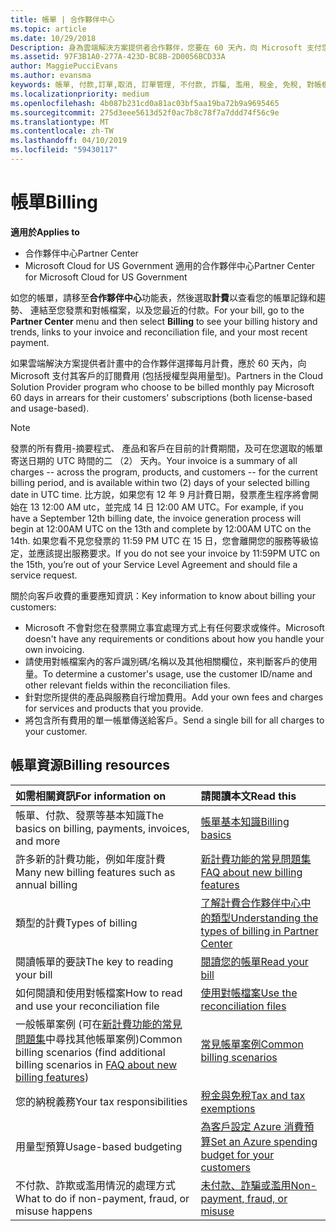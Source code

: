 ```yaml
---
title: 帳單 | 合作夥伴中心
ms.topic: article
ms.date: 10/29/2018
Description: 身為雲端解決方案提供者合作夥伴，您要在 60 天內，向 Microsoft 支付您客戶之授權型與用量型訂閱的費用。
ms.assetid: 97F3B1A0-277A-423D-BC8B-2D0056BCD33A
author: MaggiePucciEvans
ms.author: evansma
keywords: 帳單, 付款,訂單,取消, 訂單管理, 不付款, 詐騙, 濫用, 稅金, 免稅, 對帳檔案, 對帳檔案
ms.localizationpriority: medium
ms.openlocfilehash: 4b087b231cd0a81ac03bf5aa19ba72b9a9695465
ms.sourcegitcommit: 275d3eee5613d52f0ac7b8c78f7a7ddd74f56c9e
ms.translationtype: MT
ms.contentlocale: zh-TW
ms.lasthandoff: 04/10/2019
ms.locfileid: "59430117"
---
```

# <a name="billing"></a><span data-ttu-id="f192f-104">帳單</span><span class="sxs-lookup"><span data-stu-id="f192f-104">Billing</span></span>

**<span data-ttu-id="f192f-105">適用於</span><span class="sxs-lookup"><span data-stu-id="f192f-105">Applies to</span></span>**

-  <span data-ttu-id="f192f-106">合作夥伴中心</span><span class="sxs-lookup"><span data-stu-id="f192f-106">Partner Center</span></span>
-  <span data-ttu-id="f192f-107">Microsoft Cloud for US Government 適用的合作夥伴中心</span><span class="sxs-lookup"><span data-stu-id="f192f-107">Partner Center for Microsoft Cloud for US Government</span></span>
 
 
<span data-ttu-id="f192f-108">如您的帳單，請移至**合作夥伴中心**功能表，然後選取**計費**以查看您的帳單記錄和趨勢、 連結至您發票和對帳檔案，以及您最近的付款。</span><span class="sxs-lookup"><span data-stu-id="f192f-108">For your bill, go to the **Partner Center** menu and then select **Billing** to see your billing history and trends, links to your invoice and reconciliation file, and your most recent payment.</span></span>

<span data-ttu-id="f192f-109">如果雲端解決方案提供者計畫中的合作夥伴選擇每月計費，應於 60 天內，向 Microsoft 支付其客戶的訂閱費用 (包括授權型與用量型)。</span><span class="sxs-lookup"><span data-stu-id="f192f-109">Partners in the Cloud Solution Provider program who choose to be billed monthly pay Microsoft 60 days in arrears for their customers' subscriptions (both license-based and usage-based).</span></span>

> [!NOTE]  
> <span data-ttu-id="f192f-110">發票的所有費用-摘要程式、 產品和客戶在目前的計費期間，及可在您選取的帳單寄送日期的 UTC 時間的二 （2） 天內。</span><span class="sxs-lookup"><span data-stu-id="f192f-110">Your invoice is a summary of all charges -- across the program, products, and customers -- for the current billing period, and is available within two (2) days of your selected billing date in UTC time.</span></span> <span data-ttu-id="f192f-111">比方說，如果您有 12 年 9 月計費日期，發票產生程序將會開始在 13 12:00 AM utc，並完成 14 日 12:00 AM UTC。</span><span class="sxs-lookup"><span data-stu-id="f192f-111">For example, if you have a September 12th billing date, the invoice generation process will begin at 12:00AM UTC on the 13th and complete by 12:00AM UTC on the 14th.</span></span> <span data-ttu-id="f192f-112">如果您看不見您發票的 11:59 PM UTC 在 15 日，您會離開您的服務等級協定，並應該提出服務要求。</span><span class="sxs-lookup"><span data-stu-id="f192f-112">If you do not see your invoice by 11:59PM UTC on the 15th, you’re out of your Service Level Agreement and should file a service request.</span></span> 

<span data-ttu-id="f192f-113">關於向客戶收費的重要應知資訊：</span><span class="sxs-lookup"><span data-stu-id="f192f-113">Key information to know about billing your customers:</span></span>

-   <span data-ttu-id="f192f-114">Microsoft 不會對您在發票開立事宜處理方式上有任何要求或條件。</span><span class="sxs-lookup"><span data-stu-id="f192f-114">Microsoft doesn't have any requirements or conditions about how you handle your own invoicing.</span></span>
-   <span data-ttu-id="f192f-115">請使用對帳檔案內的客戶識別碼/名稱以及其他相關欄位，來判斷客戶的使用量。</span><span class="sxs-lookup"><span data-stu-id="f192f-115">To determine a customer's usage, use the customer ID/name and other relevant fields within the reconciliation files.</span></span>
-   <span data-ttu-id="f192f-116">針對您所提供的產品與服務自行增加費用。</span><span class="sxs-lookup"><span data-stu-id="f192f-116">Add your own fees and charges for services and products that you provide.</span></span>
-   <span data-ttu-id="f192f-117">將包含所有費用的單一帳單傳送給客戶。</span><span class="sxs-lookup"><span data-stu-id="f192f-117">Send a single bill for all charges to your customer.</span></span>

## <a name="billing-resources"></a><span data-ttu-id="f192f-118">帳單資源</span><span class="sxs-lookup"><span data-stu-id="f192f-118">Billing resources</span></span>
|**<span data-ttu-id="f192f-119">如需相關資訊</span><span class="sxs-lookup"><span data-stu-id="f192f-119">For information on</span></span>**   |**<span data-ttu-id="f192f-120">請閱讀本文</span><span class="sxs-lookup"><span data-stu-id="f192f-120">Read this</span></span>**    |
|:-----------------------------|:-----------------|
|<span data-ttu-id="f192f-121">帳單、付款、發票等基本知識</span><span class="sxs-lookup"><span data-stu-id="f192f-121">The basics on billing, payments, invoices, and  more</span></span>   |[<span data-ttu-id="f192f-122">帳單基本知識</span><span class="sxs-lookup"><span data-stu-id="f192f-122">Billing basics</span></span>](billing-basics.md)
|<span data-ttu-id="f192f-123">許多新的計費功能，例如年度計費</span><span class="sxs-lookup"><span data-stu-id="f192f-123">Many new billing features such as annual billing</span></span>   |[<span data-ttu-id="f192f-124">新計費功能的常見問題集</span><span class="sxs-lookup"><span data-stu-id="f192f-124">FAQ about new billing features</span></span>](faq-about-new-billing-features.md)|
|<span data-ttu-id="f192f-125">類型的計費</span><span class="sxs-lookup"><span data-stu-id="f192f-125">Types of billing</span></span>   |[<span data-ttu-id="f192f-126">了解計費合作夥伴中心中的類型</span><span class="sxs-lookup"><span data-stu-id="f192f-126">Understanding the types of billing in Partner Center</span></span>](billing-different-types.md)   |
|<span data-ttu-id="f192f-127">閱讀帳單的要訣</span><span class="sxs-lookup"><span data-stu-id="f192f-127">The key to reading your bill</span></span>   |[<span data-ttu-id="f192f-128">閱讀您的帳單</span><span class="sxs-lookup"><span data-stu-id="f192f-128">Read your bill</span></span>](read-your-bill.md)   |
|<span data-ttu-id="f192f-129">如何閱讀和使用對帳檔案</span><span class="sxs-lookup"><span data-stu-id="f192f-129">How to read and use your reconciliation file</span></span>   |[<span data-ttu-id="f192f-130">使用對帳檔案</span><span class="sxs-lookup"><span data-stu-id="f192f-130">Use the reconciliation files</span></span>](use-the-reconciliation-files.md)|
|<span data-ttu-id="f192f-131">一般帳單案例 (可在[新計費功能的常見問題集](faq-about-new-billing-features.md)中尋找其他帳單案例)</span><span class="sxs-lookup"><span data-stu-id="f192f-131">Common billing scenarios (find additional billing scenarios in [FAQ about new billing features](faq-about-new-billing-features.md))</span></span>|[<span data-ttu-id="f192f-132">常見帳單案例</span><span class="sxs-lookup"><span data-stu-id="f192f-132">Common billing scenarios</span></span>](common-billing-scenarios.md)|
|<span data-ttu-id="f192f-133">您的納稅義務</span><span class="sxs-lookup"><span data-stu-id="f192f-133">Your tax responsibilities</span></span>   | [<span data-ttu-id="f192f-134">稅金與免稅</span><span class="sxs-lookup"><span data-stu-id="f192f-134">Tax and tax exemptions</span></span>](tax-and-tax-exemptions.md)|
|<span data-ttu-id="f192f-135">用量型預算</span><span class="sxs-lookup"><span data-stu-id="f192f-135">Usage-based budgeting</span></span>    |[<span data-ttu-id="f192f-136">為客戶設定 Azure 消費預算</span><span class="sxs-lookup"><span data-stu-id="f192f-136">Set an Azure spending budget for your customers</span></span>](set-an-azure-spending-budget-for-your-customers.md)|
|<span data-ttu-id="f192f-137">不付款、詐欺或濫用情況的處理方式</span><span class="sxs-lookup"><span data-stu-id="f192f-137">What to do if non-payment, fraud, or misuse happens</span></span>   |[<span data-ttu-id="f192f-138">未付款、詐騙或濫用</span><span class="sxs-lookup"><span data-stu-id="f192f-138">Non-payment, fraud, or misuse</span></span>](non-payment--fraud--or-misuse.md)|




















